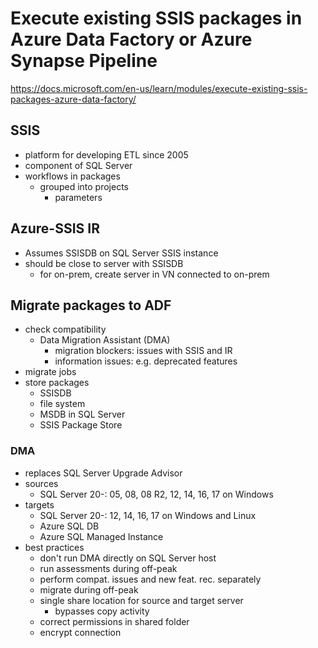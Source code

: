 # Execute existing SSIS packages in Azure Data Factory or Azure Synapse Pipeline
<https://docs.microsoft.com/en-us/learn/modules/execute-existing-ssis-packages-azure-data-factory/>

## SSIS
- platform for developing ETL since 2005
- component of SQL Server
- workflows in packages
  - grouped into projects
    - parameters

## Azure-SSIS IR
- Assumes SSISDB on SQL Server SSIS instance
- should be close to server with SSISDB
  - for on-prem, create server in VN connected to on-prem

## Migrate packages to ADF
- check compatibility
  - Data Migration Assistant (DMA)
    - migration blockers: issues with SSIS and IR
    - information issues: e.g. deprecated features
- migrate jobs
- store packages
  - SSISDB
  - file system
  - MSDB in SQL Server
  - SSIS Package Store
### DMA
- replaces SQL Server Upgrade Advisor
- sources
  - SQL Server 20-: 05, 08, 08 R2, 12, 14, 16, 17 on Windows
- targets
  - SQL Server 20-: 12, 14, 16, 17 on Windows and Linux
  - Azure SQL DB
  - Azure SQL Managed Instance
- best practices
  - don't run DMA directly on SQL Server host
  - run assessments during off-peak
  - perform compat. issues and new feat. rec. separately
  - migrate during off-peak
  - single share location for source and target server
    - bypasses copy activity
  - correct permissions in shared folder
  - encrypt connection